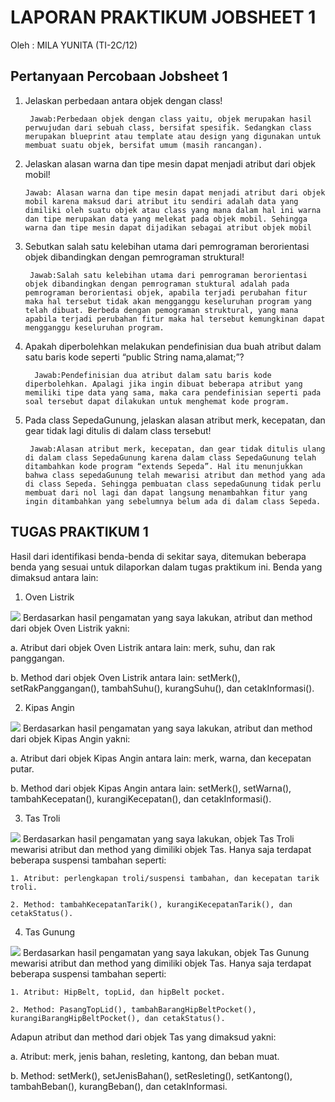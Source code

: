 # LAPORAN PRAKTIKUM JOBSHEET 1

Oleh : MILA YUNITA (TI-2C/12)

## Pertanyaan Percobaan Jobsheet 1

1. Jelaskan perbedaan antara objek dengan class! 

        Jawab:Perbedaan objek dengan class yaitu, objek merupakan hasil perwujudan dari sebuah class, bersifat spesifik. Sedangkan class merupakan blueprint atau template atau design yang digunakan untuk membuat suatu objek, bersifat umum (masih rancangan).

2.  Jelaskan alasan warna dan tipe mesin dapat menjadi atribut dari objek mobil! 

        Jawab: Alasan warna dan tipe mesin dapat menjadi atribut dari objek mobil karena maksud dari atribut itu sendiri adalah data yang dimiliki oleh suatu objek atau class yang mana dalam hal ini warna dan tipe merupakan data yang melekat pada objek mobil. Sehingga warna dan tipe mesin dapat dijadikan sebagai atribut objek mobil

3. Sebutkan salah satu kelebihan utama dari pemrograman berorientasi objek dibandingkan dengan pemrograman struktural! 

	    Jawab:Salah satu kelebihan utama dari pemrograman berorientasi objek dibandingkan dengan pemrograman stuktural adalah pada pemrograman berorientasi objek, apabila terjadi perubahan fitur  maka hal tersebut tidak akan mengganggu keseluruhan program yang telah dibuat. Berbeda dengan pemograman struktural, yang mana apabila terjadi perubahan fitur maka hal tersebut kemungkinan dapat mengganggu keseluruhan program.

4. Apakah diperbolehkan melakukan pendefinisian dua buah atribut dalam satu baris kode seperti “public String nama,alamat;”? 
	
         Jawab:Pendefinisian dua atribut dalam satu baris kode diperbolehkan. Apalagi jika ingin dibuat beberapa atribut yang memiliki tipe data yang sama, maka cara pendefinisian seperti pada soal tersebut dapat dilakukan untuk menghemat kode program.

5. Pada class SepedaGunung, jelaskan alasan atribut merk, kecepatan, dan gear tidak lagi ditulis di dalam class tersebut!

	    Jawab:Alasan atribut merk, kecepatan, dan gear tidak ditulis ulang di dalam class SepedaGunung karena dalam class SepedaGunung telah ditambahkan kode program “extends Sepeda”. Hal itu menunjukkan bahwa class sepedaGunung telah mewarisi atribut dan method yang ada di class Sepeda. Sehingga pembuatan class sepedaGunung tidak perlu membuat dari nol lagi dan dapat langsung menambahkan fitur yang ingin ditambahkan yang sebelumnya belum ada di dalam class Sepeda.


## TUGAS PRAKTIKUM 1

  Hasil dari identifikasi benda-benda di sekitar saya, ditemukan beberapa benda yang sesuai untuk dilaporkan dalam tugas praktikum ini. Benda yang dimaksud antara lain: 

1. Oven Listrik
  <img src="OvenListrik.jpg">
  Berdasarkan hasil pengamatan yang saya lakukan, atribut dan method dari objek Oven Listrik yakni:

   a. Atribut dari objek Oven Listrik antara lain: merk, suhu, dan rak panggangan.

   b. Method dari objek Oven Listrik antara lain: setMerk(), setRakPanggangan(), tambahSuhu(), kurangSuhu(), dan cetakInformasi().


2. Kipas Angin
<img src="KipasAngin.jpeg">
Berdasarkan hasil pengamatan yang saya lakukan, atribut dan method dari objek Kipas Angin yakni:

   a. Atribut dari objek Kipas Angin antara lain: merk, warna, dan kecepatan putar.

   b. Method dari objek Kipas Angin antara lain: setMerk(), setWarna(), tambahKecepatan(), kurangiKecepatan(), dan cetakInformasi().

3. Tas Troli
<img src = "TasTrolly.jpg">
Berdasarkan hasil pengamatan yang saya lakukan, objek Tas Troli mewarisi atribut dan method yang dimiliki objek Tas. Hanya saja terdapat beberapa suspensi tambahan seperti:

    1. Atribut: perlengkapan troli/suspensi tambahan, dan kecepatan tarik troli.

    2. Method: tambahKecepatanTarik(), kurangiKecepatanTarik(), dan cetakStatus().
      

4. Tas Gunung
<img src = "TasGunung.jpg">
Berdasarkan hasil pengamatan yang saya lakukan, objek Tas Gunung mewarisi atribut dan method yang dimiliki objek Tas. Hanya saja terdapat beberapa suspensi tambahan seperti:
   
    1. Atribut: HipBelt, topLid, dan hipBelt pocket.
      
    2. Method: PasangTopLid(), tambahBarangHipBeltPocket(), kurangiBarangHipBeltPocket(), dan cetakStatus().



Adapun atribut dan method dari objek Tas yang dimaksud yakni:

  a. Atribut: merk, jenis bahan, resleting, kantong, dan beban muat.

  b. Method: setMerk(), setJenisBahan(), setResleting(), setKantong(), tambahBeban(), kurangBeban(), dan cetakInformasi.